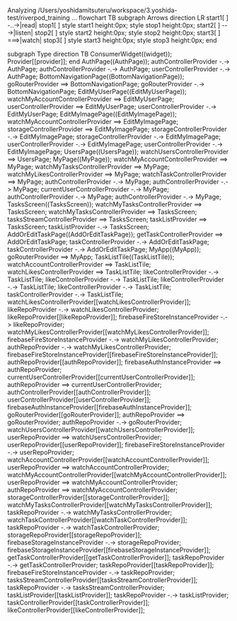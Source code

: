 Analyzing /Users/yoshidamitsuteru/workspace/3.yoshida-test/riverpod_training ...
flowchart TB
  subgraph Arrows
    direction LR
    start1[ ] -..->|read| stop1[ ]
    style start1 height:0px;
    style stop1 height:0px;
    start2[ ] --->|listen| stop2[ ]
    style start2 height:0px;
    style stop2 height:0px; 
    start3[ ] ===>|watch| stop3[ ]
    style start3 height:0px;
    style stop3 height:0px; 
  end

  subgraph Type
    direction TB
    ConsumerWidget((widget));
    Provider[[provider]];
  end
  AuthPage((AuthPage));
  authControllerProvider -.-> AuthPage;
  authControllerProvider -.-> AuthPage;
  userControllerProvider -.-> AuthPage;
  BottomNavigationPage((BottomNavigationPage));
  goRouterProvider ==> BottomNavigationPage;
  goRouterProvider -.-> BottomNavigationPage;
  EditMyUserPage((EditMyUserPage));
  watchMyAccountControllerProvider ==> EditMyUserPage;
  userControllerProvider ==> EditMyUserPage;
  userControllerProvider -.-> EditMyUserPage;
  EditMyImagePage((EditMyImagePage));
  watchMyAccountControllerProvider ==> EditMyImagePage;
  storageControllerProvider ==> EditMyImagePage;
  storageControllerProvider -.-> EditMyImagePage;
  storageControllerProvider -.-> EditMyImagePage;
  userControllerProvider -.-> EditMyImagePage;
  userControllerProvider -.-> EditMyImagePage;
  UsersPage((UsersPage));
  watchUsersControllerProvider ==> UsersPage;
  MyPage((MyPage));
  watchMyAccountControllerProvider ==> MyPage;
  watchMyTasksControllerProvider ==> MyPage;
  watchMyLikesControllerProvider ==> MyPage;
  watchTaskControllerProvider ==> MyPage;
  authControllerProvider -.-> MyPage;
  authControllerProvider -.-> MyPage;
  currentUserControllerProvider -.-> MyPage;
  authControllerProvider -.-> MyPage;
  authControllerProvider -.-> MyPage;
  TasksScreen((TasksScreen));
  watchMyTasksControllerProvider ==> TasksScreen;
  watchMyTasksControllerProvider ==> TasksScreen;
  tasksStreamControllerProvider ==> TasksScreen;
  taskListProvider ==> TasksScreen;
  taskListProvider -.-> TasksScreen;
  AddOrEditTaskPage((AddOrEditTaskPage));
  getTaskControllerProvider ==> AddOrEditTaskPage;
  taskControllerProvider -.-> AddOrEditTaskPage;
  taskControllerProvider -.-> AddOrEditTaskPage;
  MyApp((MyApp));
  goRouterProvider ==> MyApp;
  TaskListTile((TaskListTile));
  watchAccountControllerProvider ==> TaskListTile;
  watchLikesControllerProvider ==> TaskListTile;
  likeControllerProvider -.-> TaskListTile;
  likeControllerProvider -.-> TaskListTile;
  likeControllerProvider -.-> TaskListTile;
  likeControllerProvider -.-> TaskListTile;
  taskControllerProvider -.-> TaskListTile;
  watchLikesControllerProvider[[watchLikesControllerProvider]];
  likeRepoProvider -.-> watchLikesControllerProvider;
  likeRepoProvider[[likeRepoProvider]];
  firebaseFireStoreInstanceProvider -.-> likeRepoProvider;
  watchMyLikesControllerProvider[[watchMyLikesControllerProvider]];
  firebaseFireStoreInstanceProvider -.-> watchMyLikesControllerProvider;
  authRepoProvider -.-> watchMyLikesControllerProvider;
  firebaseFireStoreInstanceProvider[[firebaseFireStoreInstanceProvider]];
  authRepoProvider[[authRepoProvider]];
  firebaseAuthInstanceProvider ==> authRepoProvider;
  currentUserControllerProvider[[currentUserControllerProvider]];
  authRepoProvider ==> currentUserControllerProvider;
  authControllerProvider[[authControllerProvider]];
  userControllerProvider[[userControllerProvider]];
  firebaseAuthInstanceProvider[[firebaseAuthInstanceProvider]];
  goRouterProvider[[goRouterProvider]];
  authRepoProvider ==> goRouterProvider;
  authRepoProvider -.-> goRouterProvider;
  watchUsersControllerProvider[[watchUsersControllerProvider]];
  userRepoProvider ==> watchUsersControllerProvider;
  userRepoProvider[[userRepoProvider]];
  firebaseFireStoreInstanceProvider -.-> userRepoProvider;
  watchAccountControllerProvider[[watchAccountControllerProvider]];
  userRepoProvider ==> watchAccountControllerProvider;
  watchMyAccountControllerProvider[[watchMyAccountControllerProvider]];
  userRepoProvider ==> watchMyAccountControllerProvider;
  authRepoProvider ==> watchMyAccountControllerProvider;
  storageControllerProvider[[storageControllerProvider]];
  watchMyTasksControllerProvider[[watchMyTasksControllerProvider]];
  taskRepoProvider -.-> watchMyTasksControllerProvider;
  watchTaskControllerProvider[[watchTaskControllerProvider]];
  taskRepoProvider -.-> watchTaskControllerProvider;
  storageRepoProvider[[storageRepoProvider]];
  firebaseStorageInstanceProvider -.-> storageRepoProvider;
  firebaseStorageInstanceProvider[[firebaseStorageInstanceProvider]];
  getTaskControllerProvider[[getTaskControllerProvider]];
  taskRepoProvider -.-> getTaskControllerProvider;
  taskRepoProvider[[taskRepoProvider]];
  firebaseFireStoreInstanceProvider -.-> taskRepoProvider;
  tasksStreamControllerProvider[[tasksStreamControllerProvider]];
  taskRepoProvider -.-> tasksStreamControllerProvider;
  taskListProvider[[taskListProvider]];
  taskRepoProvider -.-> taskListProvider;
  taskControllerProvider[[taskControllerProvider]];
  likeControllerProvider[[likeControllerProvider]];
